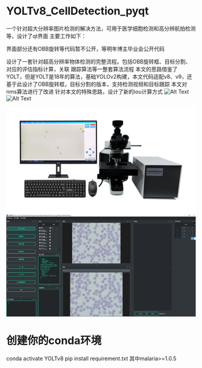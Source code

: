 # YOLTv8_CellDetection_pyqt
一个针对超大分辨率图片检测的解决方法，可用于医学细胞检测和高分辨航拍检测等，设计了qt界面
主要工作如下：

界面部分还有OBB旋转等代码暂不公开，等明年博主毕业会公开代码

设计了一套针对超高分辨率物体检测的完整流程。包括OBB旋转框、目标分割、对应的评估指标计算，关联 跟踪算法等一整套算法流程
本文的思路借鉴了YOLT，但是YOLT是18年的算法，基础YOLOv2构建，本文代码适配v8、v9，还基于此设计了OBB旋转框，目标分割的版本，支持检测视频和目标跟踪
本文对nms算法进行了改进
针对本文的特殊思路，设计了新的iou计算方式
![Alt Text](project_img/img.png)  ![Alt Text](project_img/prediction_visual.png)


![Alt Text](project_img/device.png)
![Alt Text](project_img/1723098587336.jpg)







# 创建你的conda环境
conda activate YOLTv8
pip install requirement.txt
其中malaria>=1.0.5








